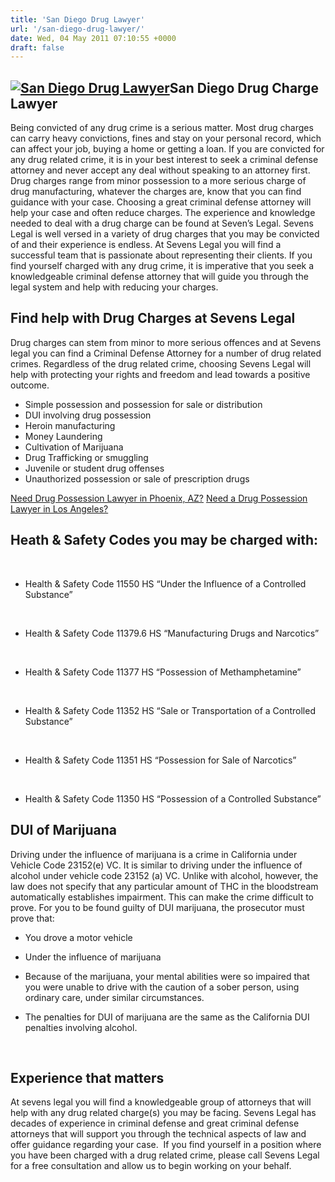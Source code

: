 ```yaml
---
title: 'San Diego Drug Lawyer'
url: '/san-diego-drug-lawyer/'
date: Wed, 04 May 2011 07:10:55 +0000
draft: false
---
```


[![San Diego Drug Lawyer](https://www.sevenslegal.com/wp-content/uploads/2014/12/Samantha-Greene-2-200x300.jpg)](https://www.sevenslegal.com/wp-content/uploads/2014/12/Samantha-Greene-2.jpg)San Diego Drug Charge Lawyer
--------------------------------------------------------------------------------------------------------------------------------------------------------------------------------------------------------------------------

Being convicted of any drug crime is a serious matter. Most drug charges can carry heavy convictions, fines and stay on your personal record, which can affect your job, buying a home or getting a loan. If you are convicted for any drug related crime, it is in your best interest to seek a criminal defense attorney and never accept any deal without speaking to an attorney first. Drug charges range from minor possession to a more serious charge of drug manufacturing, whatever the charges are, know that you can find guidance with your case. Choosing a great criminal defense attorney will help your case and often reduce charges. The experience and knowledge needed to deal with a drug charge can be found at Seven’s Legal. Sevens Legal is well versed in a variety of drug charges that you may be convicted of and their experience is endless. At Sevens Legal you will find a successful team that is passionate about representing their clients. If you find yourself charged with any drug crime, it is imperative that you seek a knowledgeable criminal defense attorney that will guide you through the legal system and help with reducing your charges.

Find help with Drug Charges at Sevens Legal
-------------------------------------------

Drug charges can stem from minor to more serious offences and at Sevens legal you can find a Criminal Defense Attorney for a number of drug related crimes. Regardless of the drug related crime, choosing Sevens Legal will help with protecting your rights and freedom and lead towards a positive outcome.  

*   Simple possession and possession for sale or distribution
*   DUI involving drug possession
*   Heroin manufacturing
*   Money Laundering
*   Cultivation of Marijuana
*   Drug Trafficking or smuggling
*   Juvenile or student drug offenses
*   Unauthorized possession or sale of prescription drugs

[Need Drug Possession Lawyer in Phoenix, AZ?](http://www.criminaldefenselawyers.me/phoenix-drug-crimes/phoenix-drug-possession-lawyer/) [Need a Drug Possession Lawyer in Los Angeles?](http://www.danielperlmanlaw.com/drug-crimes.shtml)

Heath & Safety Codes you may be charged with:
---------------------------------------------

 

*   Health & Safety Code 11550 HS “Under the Influence of a Controlled Substance”

 

*   Health & Safety Code 11379.6 HS “Manufacturing Drugs and Narcotics”

 

*   Health & Safety Code 11377 HS “Possession of Methamphetamine”

 

*   Health & Safety Code 11352 HS “Sale or Transportation of a Controlled Substance”

 

*   Health & Safety Code 11351 HS “Possession for Sale of Narcotics”

 

*   Health & Safety Code 11350 HS “Possession of a Controlled Substance”

DUI of Marijuana
----------------

Driving under the influence of marijuana is a crime in California under Vehicle Code 23152(e) VC. It is similar to driving under the influence of alcohol under vehicle code 23152 (a) VC. Unlike with alcohol, however, the law does not specify that any particular amount of THC in the bloodstream automatically establishes impairment. This can make the crime difficult to prove. For you to be found guilty of DUI marijuana, the prosecutor must prove that:

*   You drove a motor vehicle
*   Under the influence of marijuana
*   Because of the marijuana, your mental abilities were so impaired that you were unable to drive with the caution of a sober person, using ordinary care, under similar circumstances.

*   The penalties for DUI of marijuana are the same as the California DUI penalties involving alcohol.

 

Experience that matters
-----------------------

At sevens legal you will find a knowledgeable group of attorneys that will help with any drug related charge(s) you may be facing. Sevens Legal has decades of experience in criminal defense and great criminal defense attorneys that will support you through the technical aspects of law and offer guidance regarding your case.  If you find yourself in a position where you have been charged with a drug related crime, please call Sevens Legal for a free consultation and allow us to begin working on your behalf.